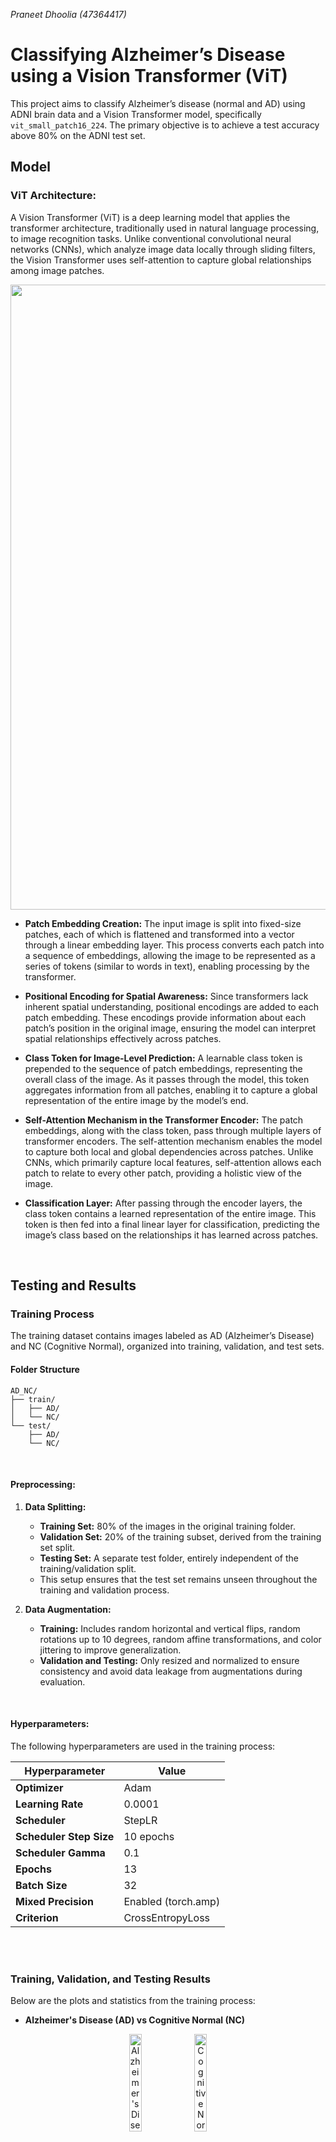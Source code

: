 
*Praneet Dhoolia (47364417)*

# Classifying Alzheimer’s Disease using a Vision Transformer (ViT)

This project aims to classify Alzheimer’s disease (normal and AD) using ADNI brain data and a Vision Transformer model, specifically `vit_small_patch16_224`. The primary objective is to achieve a test accuracy above 80% on the ADNI test set.
<br>

## Model

### ViT Architecture:
A Vision Transformer (ViT) is a deep learning model that applies the transformer architecture, traditionally used in natural language processing, to image recognition tasks. Unlike conventional convolutional neural networks (CNNs), which analyze image data locally through sliding filters, the Vision Transformer uses self-attention to capture global relationships among image patches.

<p align="center">
    <img width="1000" src="assets/transformer.png">
</p>

- **Patch Embedding Creation:** The input image is split into fixed-size patches, each of which is flattened and transformed into a vector through a linear embedding layer. This process converts each patch into a sequence of embeddings, allowing the image to be represented as a series of tokens (similar to words in text), enabling processing by the transformer.

- **Positional Encoding for Spatial Awareness:** Since transformers lack inherent spatial understanding, positional encodings are added to each patch embedding. These encodings provide information about each patch’s position in the original image, ensuring the model can interpret spatial relationships effectively across patches.

- **Class Token for Image-Level Prediction:** A learnable class token is prepended to the sequence of patch embeddings, representing the overall class of the image. As it passes through the model, this token aggregates information from all patches, enabling it to capture a global representation of the entire image by the model’s end.

- **Self-Attention Mechanism in the Transformer Encoder:** The patch embeddings, along with the class token, pass through multiple layers of transformer encoders. The self-attention mechanism enables the model to capture both local and global dependencies across patches. Unlike CNNs, which primarily capture local features, self-attention allows each patch to relate to every other patch, providing a holistic view of the image.

- **Classification Layer:** After passing through the encoder layers, the class token contains a learned representation of the entire image. This token is then fed into a final linear layer for classification, predicting the image’s class based on the relationships it has learned across patches.
<br>

## Testing and Results

### Training Process
The training dataset contains images labeled as AD (Alzheimer’s Disease) and NC (Cognitive Normal), organized into training, validation, and test sets.

#### Folder Structure

```
AD_NC/
├── train/
│   ├── AD/
│   └── NC/
└── test/
    ├── AD/
    └── NC/
```
<br>

#### Preprocessing:
1. **Data Splitting:**
   - **Training Set:** 80% of the images in the original training folder.
   - **Validation Set:** 20% of the training subset, derived from the training set split.
   - **Testing Set:** A separate test folder, entirely independent of the training/validation split.
   - This setup ensures that the test set remains unseen throughout the training and validation process.

2. **Data Augmentation:**
   - **Training:** Includes random horizontal and vertical flips, random rotations up to 10 degrees, random affine transformations, and color jittering to improve generalization.
   - **Validation and Testing:** Only resized and normalized to ensure consistency and avoid data leakage from augmentations during evaluation.
<br>

#### Hyperparameters:
The following hyperparameters are used in the training process:

| Hyperparameter           | Value              |
|--------------------------|--------------------|
| **Optimizer**            | Adam              |
| **Learning Rate**        | 0.0001            |
| **Scheduler**            | StepLR            |
| **Scheduler Step Size**  | 10 epochs         |
| **Scheduler Gamma**      | 0.1               |
| **Epochs**               | 13                |
| **Batch Size**           | 32                |
| **Mixed Precision**      | Enabled (torch.amp) |
| **Criterion**            | CrossEntropyLoss  |

<br><br>

### Training, Validation, and Testing Results
Below are the plots and statistics from the training process:

- **Alzheimer's Disease (AD) vs Cognitive Normal (NC)**

<p align="center">
  <img src="assets/AD.jpeg" alt="Alzheimer's Disease" width="20%">
  <img src="assets/NC.jpeg" alt="Cognitive Normal" width="20%">
</p><br>

- **Epoch Output**
<p align="center">
    <img width="1000" src="assets/output.png">
</p><br>

- **Loss vs Epochs**
<p align="center">
    <img width="700" src="assets/loss_vs_epochs.png">
</p><br>

- **Accuracy vs Epochs**
<p align="center">
    <img width="700" src="assets/accuracy_vs_epochs.png">
</p><br>

- **Confusion Matrix**
<p align="center">
    <img width="500" src="assets/confusion_matrix.png">
</p><br>

### Observations

1. **Loss vs. Epochs:**
   - **Training Loss:** Decreased consistently across epochs, indicating effective learning from the data.
   - **Validation Loss:** Generally decreased but showed occasional fluctuations, suggesting some variability in the model’s generalization.
   - **Testing Loss:** Increased over epochs, which suggests possible overfitting as the model learns more details from the training data, but loses generalization on unseen test data.

2. **Accuracy vs. Epochs:**
   - **Training Accuracy:** Progressively increased, reaching above 94% by the final epoch, showing that the model effectively fits the training data.
   - **Validation Accuracy:** Increased steadily, stabilizing around 85%, which is close to the training accuracy but slightly lower, indicating some overfitting.
   - **Testing Accuracy:** Fluctuated around 60-63%, showing a significant gap between training and test performance. This discrepancy highlights the challenge of generalization and may suggest that the model is learning features that do not transfer well to the test set.

3. **Confusion Matrix:**
   - The model performed better on the NC class, correctly identifying 3101 out of the total NC images, compared to 2575 correctly classified AD images.
   - The misclassification rates (1885 AD images as NC and 1439 NC images as AD) indicate that while the model has some discriminative power, it still struggles with certain cases, potentially due to overlapping features or insufficient training diversity.4
<br>

### Future Improvements

- **Overfitting:**
   - The training accuracy is significantly higher than the test accuracy, suggesting overfitting. Despite the data augmentation, the model may be over-specializing to the training data.

- **Possible Model Adjustments:**
   - **Alternative ViT Architectures:** Trying larger ViT variants or hybrid architectures that combine CNN and transformer layers might improve generalization.
   - **Regularization Techniques:** Applying dropout within the transformer layers or using weight decay in the optimizer could help reduce overfitting.
   - **Hyperparameter Tuning:** Experimenting with learning rates, batch sizes, and other hyperparameters might yield better balance between train and test performance.
   - **Additional Data Augmentation:** Applying more diverse augmentations might help the model generalize better to unseen data.

- **Class Imbalance:**
   - From the confusion matrix, it seems that the model might benefit from techniques to handle class imbalance more effectively (if present in the dataset), such as oversampling, under-sampling, or cost-sensitive learning.
<br>

## Usage
To install required libraries:
```bash
cd recognition/47364417
pip install -r requirements.txt
```

To train the model:
```bash
cd recognition/47364417
python train.py
```

To predict accuracy on the test set using a trained model:
```bash
cd recognition/47364417
python predict.py
```
<br>

## References

- Y. Rao, W. Zhao, Z. Zhu, J. Zhou, and J. Lu, “GFNet: Global Filter Networks for Visual Recognition,” *IEEE Transactions on Pattern Analysis and Machine Intelligence*, vol. 45, no. 9, pp. 10960–10973, Sep. 2023. [Online]. Available: [https://ieeexplore.ieee.org/document/10091201?denied=](https://ieeexplore.ieee.org/document/10091201?denied=)

- Alzheimer’s Disease Neuroimaging Initiative (ADNI), *Data and Methods for Alzheimer’s Research*, [Online]. Available: [https://adni.loni.usc.edu/](https://adni.loni.usc.edu/)